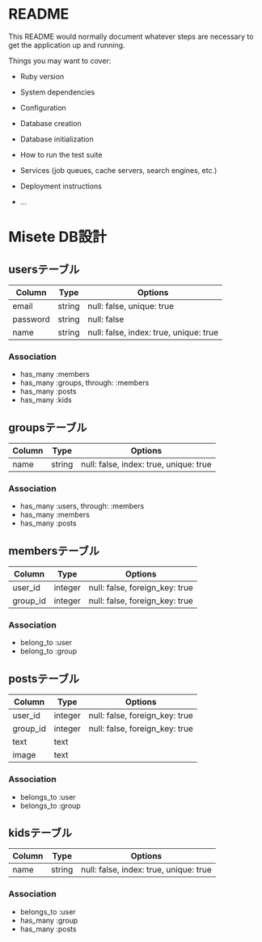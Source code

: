 # README

This README would normally document whatever steps are necessary to get the
application up and running.

Things you may want to cover:

* Ruby version

* System dependencies

* Configuration

* Database creation

* Database initialization

* How to run the test suite

* Services (job queues, cache servers, search engines, etc.)

* Deployment instructions

* ...

# Misete DB設計

## usersテーブル
|Column|Type|Options|
|------|----|-------|
|email|string|null: false, unique: true|
|password|string|null: false|
|name|string|null: false, index: true, unique: true|

### Association
- has_many :members
- has_many :groups, through: :members
- has_many :posts
- has_many :kids

## groupsテーブル
|Column|Type|Options|
|------|----|-------|
|name|string|null: false, index: true, unique: true|
### Association
- has_many :users, through: :members
- has_many :members
- has_many :posts

## membersテーブル
|Column|Type|Options|
|------|----|-------|
|user_id|integer|null: false, foreign_key: true|
|group_id|integer|null: false, foreign_key: true|
### Association
- belong_to :user
- belong_to :group

## postsテーブル
|Column|Type|Options|
|------|----|-------|
|user_id|integer|null: false, foreign_key: true|
|group_id|integer|null: false, foreign_key: true|
|text|text||
|image|text||

### Association
- belongs_to :user
- belongs_to :group

## kidsテーブル
|Column|Type|Options|
|------|----|-------|
|name|string|null: false, index: true, unique: true|
### Association
- belongs_to :user
- has_many :group
- has_many :posts